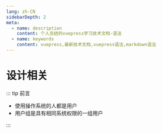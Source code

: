```yaml
---
lang: zh-CN
sidebarDepth: 2
meta:
  - name: description
    content: 个人总结的vuepress学习技术文档-语法
  - name: keywords
    content: vuepress,最新技术文档,vuepress语法,markdown语法
---
```


# 设计相关

::: tip 前言

- 使用操作系统的人都是用户
- 用户组是具有相同系统权限的一组用户

:::
